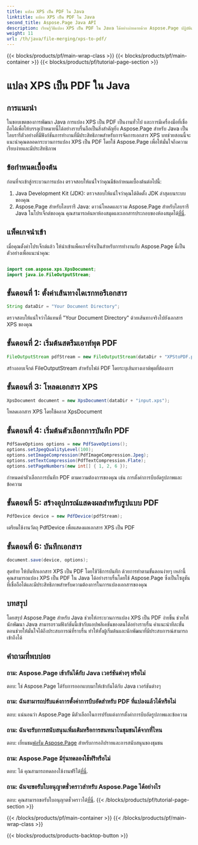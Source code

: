 ```yaml
---
title: แปลง XPS เป็น PDF ใน Java
linktitle: แปลง XPS เป็น PDF ใน Java
second_title: Aspose.Page Java API
description: เรียนรู้วิธีแปลง XPS เป็น PDF ใน Java ได้อย่างง่ายดายด้วย Aspose.Page ปฏิบัติตามคำแนะนำทีละขั้นตอนของเราเพื่อการแปลงเอกสารอย่างมีประสิทธิภาพ
weight: 11
url: /th/java/file-merging/xps-to-pdf/
---
```


{{< blocks/products/pf/main-wrap-class >}}
{{< blocks/products/pf/main-container >}}
{{< blocks/products/pf/tutorial-page-section >}}

# แปลง XPS เป็น PDF ใน Java

## การแนะนำ
ในขอบเขตของการพัฒนา Java การแปลง XPS เป็น PDF เป็นงานทั่วไป และการมีเครื่องมือที่เชื่อถือได้เพื่อให้บรรลุเป้าหมายนี้ได้อย่างราบรื่นถือเป็นสิ่งสำคัญยิ่ง Aspose.Page สำหรับ Java เป็นไลบรารีตัวอย่างที่มีฟังก์ชันการทำงานที่มีประสิทธิภาพสำหรับการจัดการเอกสาร XPS บทช่วยสอนนี้จะแนะนำคุณตลอดกระบวนการแปลง XPS เป็น PDF โดยใช้ Aspose.Page เพื่อให้มั่นใจถึงความเรียบง่ายและมีประสิทธิภาพ
## ข้อกำหนดเบื้องต้น
ก่อนที่จะเข้าสู่กระบวนการแปลง ตรวจสอบให้แน่ใจว่าคุณมีข้อกำหนดเบื้องต้นต่อไปนี้:
1. Java Development Kit (JDK): ตรวจสอบให้แน่ใจว่าคุณได้ติดตั้ง JDK ล่าสุดบนระบบของคุณ
2.  Aspose.Page สำหรับไลบรารี Java: ดาวน์โหลดและรวม Aspose.Page สำหรับไลบรารี Java ในโปรเจ็กต์ของคุณ คุณสามารถค้นหาห้องสมุดและเอกสารประกอบของห้องสมุดได้[ที่นี่](https://reference.aspose.com/page/java/).
## แพ็คเกจนำเข้า
เมื่อคุณตั้งค่าโปรเจ็กต์แล้ว ให้นำเข้าแพ็คเกจที่จำเป็นสำหรับการทำงานกับ Aspose.Page นี่เป็นตัวอย่างเพื่อแนะนำคุณ:
```java

import com.aspose.xps.XpsDocument;
import java.io.FileOutputStream;
```
## ขั้นตอนที่ 1: ตั้งค่าเส้นทางไดเรกทอรีเอกสาร
```java
String dataDir = "Your Document Directory";
```
ตรวจสอบให้แน่ใจว่าได้แทนที่ "Your Document Directory" ด้วยเส้นทางจริงไปยังเอกสาร XPS ของคุณ
## ขั้นตอนที่ 2: เริ่มต้นสตรีมเอาท์พุต PDF
```java
FileOutputStream pdfStream = new FileOutputStream(dataDir + "XPStoPDF.pdf");
```
สร้างออบเจ็กต์ FileOutputStream สำหรับไฟล์ PDF โดยระบุเส้นทางเอาต์พุตที่ต้องการ
## ขั้นตอนที่ 3: โหลดเอกสาร XPS
```java
XpsDocument document = new XpsDocument(dataDir + "input.xps");
```
โหลดเอกสาร XPS โดยใช้คลาส XpsDocument
## ขั้นตอนที่ 4: เริ่มต้นตัวเลือกการบันทึก PDF
```java
PdfSaveOptions options = new PdfSaveOptions();
options.setJpegQualityLevel(100);
options.setImageCompression(PdfImageCompression.Jpeg);
options.setTextCompression(PdfTextCompression.Flate);
options.setPageNumbers(new int[] { 1, 2, 6 });
```
กำหนดค่าตัวเลือกการบันทึก PDF ตามความต้องการของคุณ เช่น การตั้งค่าการบีบอัดรูปภาพและข้อความ
## ขั้นตอนที่ 5: สร้างอุปกรณ์แสดงผลสำหรับรูปแบบ PDF
```java
PdfDevice device = new PdfDevice(pdfStream);
```
เตรียมใช้งานวัตถุ PdfDevice เพื่อแสดงผลเอกสาร XPS เป็น PDF
## ขั้นตอนที่ 6: บันทึกเอกสาร
```java
document.save(device, options);
```
สุดท้าย ให้บันทึกเอกสาร XPS เป็น PDF โดยใช้วิธีการบันทึก
ด้วยการทำตามขั้นตอนง่ายๆ เหล่านี้ คุณสามารถแปลง XPS เป็น PDF ใน Java ได้อย่างราบรื่นโดยใช้ Aspose.Page ซึ่งเป็นโซลูชันที่เชื่อถือได้และมีประสิทธิภาพสำหรับความต้องการในการแปลงเอกสารของคุณ
## บทสรุป
โดยสรุป Aspose.Page สำหรับ Java ช่วยให้กระบวนการแปลง XPS เป็น PDF ง่ายขึ้น ช่วยให้นักพัฒนา Java สามารถรวมฟังก์ชันนี้เข้ากับแอปพลิเคชันของตนได้อย่างราบรื่น คำแนะนำทีละขั้นตอนช่วยให้มั่นใจได้ถึงประสบการณ์ที่ราบรื่น ทำให้ทั้งผู้เริ่มต้นและนักพัฒนาที่มีประสบการณ์สามารถเข้าถึงได้
## คำถามที่พบบ่อย
### ถาม: Aspose.Page เข้ากันได้กับ Java เวอร์ชันต่างๆ หรือไม่
ตอบ: ใช่ Aspose.Page ได้รับการออกแบบมาให้เข้ากันได้กับ Java เวอร์ชันต่างๆ
### ถาม: ฉันสามารถปรับแต่งการตั้งค่าการบีบอัดสำหรับ PDF ที่แปลงแล้วได้หรือไม่
ตอบ: แน่นอนว่า Aspose.Page มีตัวเลือกในการปรับแต่งการตั้งค่าการบีบอัดรูปภาพและข้อความ
### ถาม: ฉันจะรับการสนับสนุนเพิ่มเติมหรือการสนทนาในชุมชนได้จากที่ไหน
 ตอบ: เยี่ยมชม[ฟอรั่ม Aspose.Page](https://forum.aspose.com/c/page/39) สำหรับการอภิปรายและการสนับสนุนของชุมชน
### ถาม: Aspose.Page มีรุ่นทดลองใช้ฟรีหรือไม่
 ตอบ: ได้ คุณสามารถทดลองใช้งานฟรีได้[ที่นี่](https://releases.aspose.com/).
### ถาม: ฉันจะขอรับใบอนุญาตชั่วคราวสำหรับ Aspose.Page ได้อย่างไร
 ตอบ: คุณสามารถขอรับใบอนุญาตชั่วคราวได้[ที่นี่](https://purchase.aspose.com/temporary-license/).
{{< /blocks/products/pf/tutorial-page-section >}}

{{< /blocks/products/pf/main-container >}}
{{< /blocks/products/pf/main-wrap-class >}}

{{< blocks/products/products-backtop-button >}}
